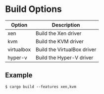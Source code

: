 # Build Options

| Option     | Description                 |
|------------|-----------------------------|
| xen        | Build the Xen driver        |
| kvm        | Build the KVM driver        |
| virtualbox | Build the VirtualBox driver |
| hyper-v    | Build the Hyper-V driver    |

## Example

~~~
$ cargo build --features xen,kvm
~~~